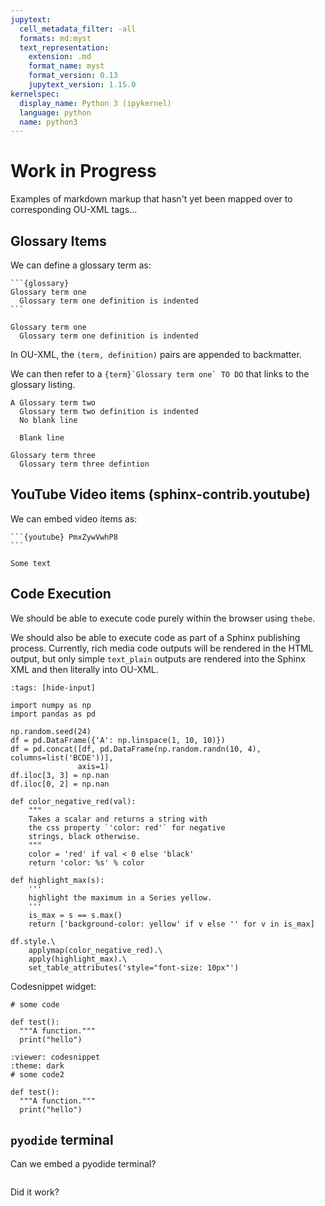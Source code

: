 ```yaml
---
jupytext:
  cell_metadata_filter: -all
  formats: md:myst
  text_representation:
    extension: .md
    format_name: myst
    format_version: 0.13
    jupytext_version: 1.15.0
kernelspec:
  display_name: Python 3 (ipykernel)
  language: python
  name: python3
---
```


# Work in Progress

Examples of markdown markup that hasn't yet been mapped over to corresponding OU-XML tags...

## Glossary Items

We can define a glossary term as:

````text
```{glossary}
Glossary term one
  Glossary term one definition is indented
```
````

```{glossary}
Glossary term one
  Glossary term one definition is indented
```

In OU-XML, the `(term, definition)` pairs are appended to backmatter.

We can then refer to a ``{term}`Glossary term one` TO DO`` that links to the glossary listing.

```{glossary}
A Glossary term two
  Glossary term two definition is indented
  No blank line

  Blank line

Glossary term three
  Glossary term three defintion
```

## YouTube Video items (sphinx-contrib.youtube)

We can embed video items as:

````text
```{youtube} PmxZywVwhP8
```
````

```{youtube} PmxZywVwhP8
Some text
```

## Code Execution

We should be able to execute code purely within the browser using `thebe`.

We should also be able to execute code as part of a Sphinx publishing process. Currently, rich media code outputs will be rendered in the HTML output, but only simple `text_plain` outputs are rendered into the Sphinx XML and then literally into OU-XML.

```{code-cell} ipython3
:tags: [hide-input]

import numpy as np
import pandas as pd

np.random.seed(24)
df = pd.DataFrame({'A': np.linspace(1, 10, 10)})
df = pd.concat([df, pd.DataFrame(np.random.randn(10, 4), columns=list('BCDE'))],
               axis=1)
df.iloc[3, 3] = np.nan
df.iloc[0, 2] = np.nan

def color_negative_red(val):
    """
    Takes a scalar and returns a string with
    the css property `'color: red'` for negative
    strings, black otherwise.
    """
    color = 'red' if val < 0 else 'black'
    return 'color: %s' % color

def highlight_max(s):
    '''
    highlight the maximum in a Series yellow.
    '''
    is_max = s == s.max()
    return ['background-color: yellow' if v else '' for v in is_max]

df.style.\
    applymap(color_negative_red).\
    apply(highlight_max).\
    set_table_attributes('style="font-size: 10px"')
```

Codesnippet widget:

```{ou-codestyle} python
# some code

def test():
  """A function."""
  print("hello")
```

```{ou-codestyle} python
:viewer: codesnippet
:theme: dark
# some code2

def test():
  """A function."""
  print("hello")
```


## `pyodide` terminal

Can we embed a pyodide terminal?

```{pyodide-terminal}
```



Did it work?
